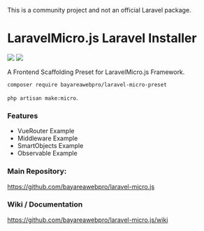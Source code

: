 This is a community project and not an official Laravel package.

# LaravelMicro.js Laravel Installer

![](https://raw.githubusercontent.com/bayareawebpro/laravel-micro-preset/master/screenshot.png)
![](https://raw.githubusercontent.com/bayareawebpro/laravel-micro-preset/master/scaffolding.png)

A Frontend Scaffolding Preset for LaravelMicro.js Framework.

``composer require bayareawebpro/laravel-micro-preset``

``php artisan make:micro``.

### Features
- VueRouter Example
- Middleware Example
- SmartObjects Example
- Observable Example

### Main Repository: 
https://github.com/bayareawebpro/laravel-micro.js

### Wiki / Documentation
https://github.com/bayareawebpro/laravel-micro.js/wiki
